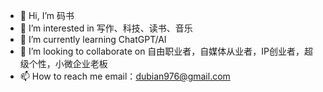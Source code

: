 - 👋 Hi, I’m 码书
- 👀 I’m interested in 写作、科技、读书、音乐  
- 🌱 I’m currently learning ChatGPT/AI
- 💞️ I’m looking to collaborate on 自由职业者，自媒体从业者，IP创业者，超级个性，小微企业老板
- 📫 How to reach me email：dubian976@gmail.com

<!---
harrywoo123/harrywoo123 is a ✨ special ✨ repository because its `README.md` (this file) appears on your GitHub profile.
You can click the Preview link to take a look at your changes.
--->
